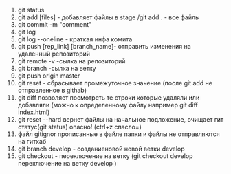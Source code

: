 1. git status
2. git add [files] - добавляет файлы в stage /git add .  - все файлы
3. git commit -m "comment"
4. git log 
5. git log --oneline - краткая инфа комита
6. git push [rep_link] [branch_name]- отправить изменения на удаленный репозиторий
7. git remote -v   -сылка на репозиторий
8. git branch   -сылка на ветку
8. git push origin master
9. git reset - сбрасывает промежуточное значение (после git add не отправленное в githab)
10. git diff позволяет посмотреть те строки которые удаляли или добавляли (можно к определенному файлу например git diff index.html)
11. git reset --hard вернет файлы на начальное подложение, очищает гит статус(git status) опасно! (ctrl+z спасло=)
12. файл gitignor прописанные в файле папки и файлы не отправляются на гитхаб
13. git branch develop - созданиеновой новой ветки develop
14. git checkout - переключение на ветку (git checkout develop  переключение на ветку  develop    )



